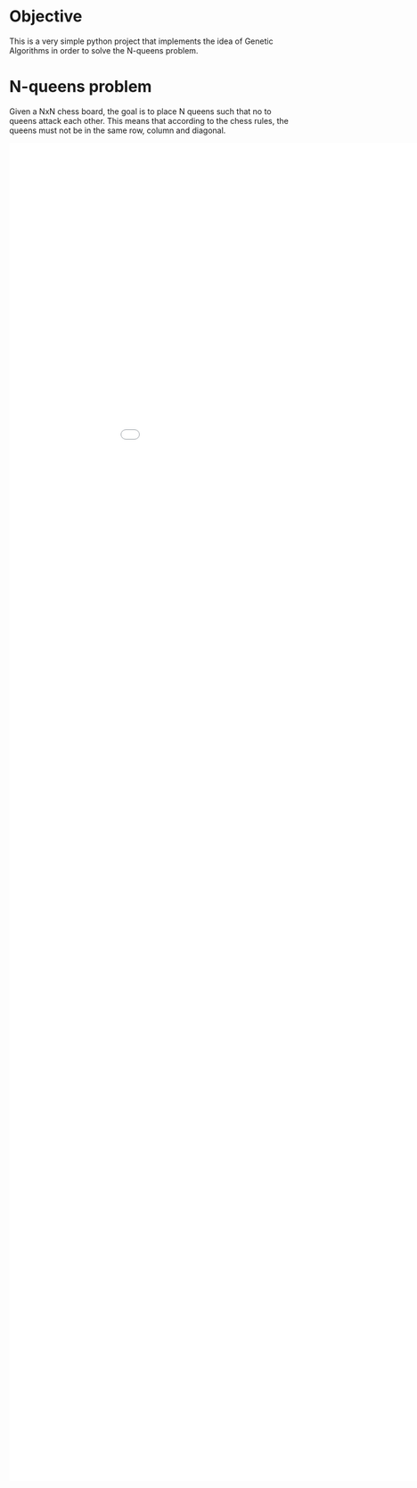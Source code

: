# Objective
This is a very simple python project that implements the idea of Genetic Algorithms in order to solve the N-queens problem.

# N-queens problem
Given a NxN chess board, the goal is to place N queens such that no to queens attack each other. This means that according to the chess rules, the queens must not be in the same row, column and diagonal.

<p align="center">
<embed src="img/conflicts.pdf" width="1000px" height="2400px" />
</p>
